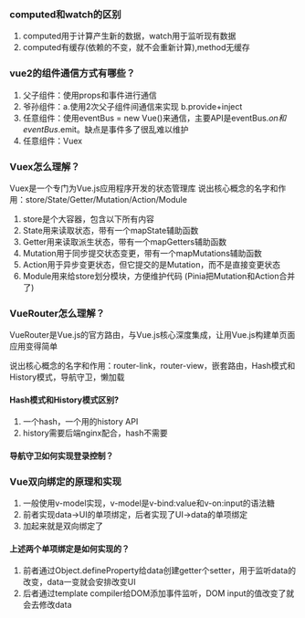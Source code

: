 ### computed和watch的区别

1. computed用于计算产生新的数据，watch用于监听现有数据
2. computed有缓存(依赖的不变，就不会重新计算),method无缓存

### vue2的组件通信方式有哪些？

1. 父子组件：使用props和事件进行通信
2. 爷孙组件：a.使用2次父子组件间通信来实现 b.provide+inject
3. 任意组件：使用eventBus = new Vue()来通信，主要API是eventBus.$on和eventBus.$emit。缺点是事件多了很乱难以维护
4. 任意组件：Vuex

### Vuex怎么理解？

Vuex是一个专门为Vue.js应用程序开发的状态管理库
说出核心概念的名字和作用：store/State/Getter/Mutation/Action/Module
1. store是个大容器，包含以下所有内容
2. State用来读取状态，带有一个mapState辅助函数
3. Getter用来读取派生状态，带有一个mapGetters辅助函数
4. Mutation用于同步提交状态变更，带有一个mapMutations辅助函数
5. Action用于异步变更状态，但它提交的是Mutation，而不是直接变更状态
6. Module用来给store划分模块，方便维护代码
 (Pinia把Mutation和Action合并了)

### VueRouter怎么理解？

VueRouter是Vue.js的官方路由，与Vue.js核心深度集成，让用Vue.js构建单页面应用变得简单

说出核心概念的名字和作用：router-link，router-view，嵌套路由，Hash模式和History模式，导航守卫，懒加载

#### Hash模式和History模式区别?

1. 一个hash，一个用的history API
2. history需要后端nginx配合，hash不需要

#### 导航守卫如何实现登录控制？

### Vue双向绑定的原理和实现

1. 一般使用v-model实现，v-model是v-bind:value和v-on:input的语法糖
2. 前者实现data->UI的单项绑定，后者实现了UI->data的单项绑定
3. 加起来就是双向绑定了

#### 上述两个单项绑定是如何实现的？

1. 前者通过Object.defineProperty给data创建getter个setter，用于监听data的改变，data一变就会安排改变UI
2. 后者通过template compiler给DOM添加事件监听，DOM input的值改变了就会去修改data 